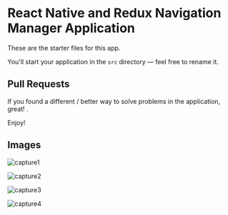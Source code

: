 

# React Native and Redux Navigation Manager Application

These are the starter files for this app.

You'll start your application in the `src` directory — feel free to rename it.


## Pull Requests

If you found a different / better way to solve problems in the application, great! .

Enjoy!

## Images

![capture1](https://user-images.githubusercontent.com/18416366/28249490-6166cdb6-6a74-11e7-9f21-dce4ea270069.PNG)

![capture2](https://user-images.githubusercontent.com/18416366/28249493-70051602-6a74-11e7-8981-3da40e0647a5.PNG)

![capture3](https://user-images.githubusercontent.com/18416366/28249496-8012fbd6-6a74-11e7-9b19-6cf9e2cde411.PNG)

![capture4](https://user-images.githubusercontent.com/18416366/28249498-8fab1bd2-6a74-11e7-80f8-217a6c084024.PNG)
